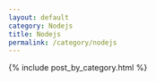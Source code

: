 ```yaml
---
layout: default
category: Nodejs
title: Nodejs
permalink: /category/nodejs
---
```


{% include post_by_category.html %}